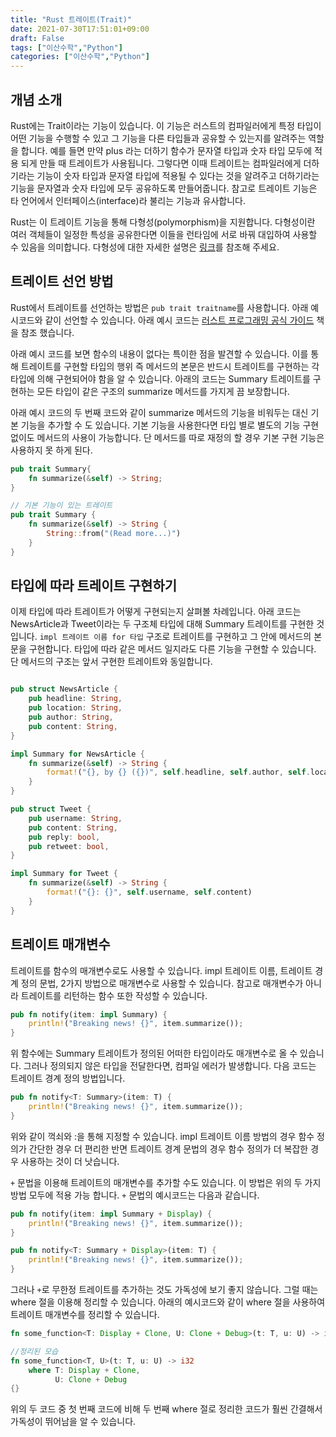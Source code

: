 ```yaml
---
title: "Rust 트레이트(Trait)"
date: 2021-07-30T17:51:01+09:00
draft: False
tags: ["이산수학","Python"]
categories: ["이산수학","Python"]
---
```


## 개념 소개

Rust에는 Trait이라는 기능이 있습니다. 이 기능은 러스트의 컴파일러에게 특정 타입이 어떤 기능을 수행할 수 있고 그 기능을 다른 타입들과 공유할 수 있는지를 알려주는 역할을 합니다. 예를 들면 만약 plus 라는 더하기 함수가 문자열 타입과 숫자 타입 모두에 적용 되게 만들 때 트레이트가 사용됩니다. 그렇다면 이때 트레이트는 컴파일러에게 더하기라는 기능이 숫자 타입과 문자열 타입에 적용될 수 있다는 것을 알려주고 더하기라는 기능을 문자열과 숫자 타입에 모두 공유하도록 만들어줍니다. 참고로 트레이트 기능은 타 언어에서 인터페이스(interface)라 불리는 기능과 유사합니다.

Rust는 이 트레이트 기능을 통해 다형성(polymorphism)을 지원합니다. 다형성이란 여러 객체들이 일정한 특성을 공유한다면 이들을 런타임에 서로 바꿔 대입하여 사용할 수 있음을 의미합니다. 다형성에 대한 자세한 설명은 [링크](https://rinthel.github.io/rust-lang-book-ko/ch17-01-what-is-oo.html)를 참조해 주세요.

## 트레이트 선언 방법

Rust에서 트레이트를 선언하는 방법은 `pub trait traitname`를 사용합니다. 아래 예시코드와 같이 선언할 수 있습니다. 아래 예시 코드는 [러스트 프로그래밍 공식 가이드](http://www.yes24.com/Product/Goods/83075894?OzSrank=1) 책을 참조 했습니다.

아래 예시 코드를 보면 함수의 내용이 없다는 특이한 점을 발견할 수 있습니다. 이를 통해 트레이트를 구현할 타입의 행위 즉 메서드의 본문은 반드시 트레이트를 구현하는 각 타입에 의해 구현되어야 함을 알 수 있습니다. 아래의 코드는 Summary 트레이트를 구현하는 모든 타입이 같은 구조의 summarize 메서드를 가지게 끔 보장합니다.

아래 예시 코드의 두 번째 코드와 같이 summarize 메서드의 기능을 비워두는 대신 기본 기능을 추가할 수 도 있습니다. 기본 기능을 사용한다면 타입 별로 별도의 기능 구현 없이도 메서드의 사용이 가능합니다. 단 메서드를 따로 재정의 할 경우 기본 구현 기능은 사용하지 못 하게 된다.

```rust
pub trait Summary{
    fn summarize(&self) -> String;
}

// 기본 기능이 있는 트레이트 
pub trait Summary {
    fn summarize(&self) -> String {
        String::from("(Read more...)")
    }
}
```

## 타입에 따라 트레이트 구현하기

이제 타입에 따라 트레이트가 어떻게 구현되는지 살펴볼 차례입니다. 아래 코드는 NewsArticle과 Tweet이라는 두 구조체 타입에 대해 Summary 트레이트를 구현한 것입니다. `impl 트레이트 이름 for 타입` 구조로 트레이트를 구현하고 그 안에 메서드의 본문을 구현합니다. 타입에 따라 같은 메서드 일지라도 다른 기능을 구현할 수 있습니다. 단 메서드의 구조는 앞서 구현한 트레이트와 동일합니다.

```rust

pub struct NewsArticle {
    pub headline: String,
    pub location: String,
    pub author: String,
    pub content: String,
}

impl Summary for NewsArticle {
    fn summarize(&self) -> String {
        format!("{}, by {} ({})", self.headline, self.author, self.location)
    }
}

pub struct Tweet {
    pub username: String,
    pub content: String,
    pub reply: bool,
    pub retweet: bool,
}

impl Summary for Tweet {
    fn summarize(&self) -> String {
        format!("{}: {}", self.username, self.content)
    }
}

```

## 트레이트 매개변수

트레이트를 함수의 매개변수로도 사용할 수 있습니다. impl 트레이트 이름, 트레이트 경계 정의 문법, 2가지 방법으로 매개변수로 사용할 수 있습니다. 참고로 매개변수가 아니라 트레이트를 리턴하는 함수 또한 작성할 수 있습니다.

```rust
pub fn notify(item: impl Summary) {
    println!("Breaking news! {}", item.summarize());
}
```

위 함수에는 Summary 트레이트가 정의된 어떠한 타입이라도 매개변수로 올 수 있습니다. 그러나 정의되지 않은 타입을 전달한다면, 컴파일 에러가 발생합니다. 다음 코드는 트레이트 경계 정의 방법입니다.

```rust
pub fn notify<T: Summary>(item: T) {
    println!("Breaking news! {}", item.summarize());
}

```

위와 같이 꺽쇠와 :을 통해 지정할 수 있습니다. impl 트레이트 이름 방법의 경우 함수 정의가 간단한 경우 더 편리한 반면 트레이트 경계 문법의 경우 함수 정의가 더 복잡한 경우 사용하는 것이 더 낫습니다.

`+` 문법을 이용해 트레이트의 매개변수를 추가할 수도 있습니다. 이 방법은 위의 두 가지 방법 모두에 적용 가능 합니다. `+` 문법의 예시코드는 다음과 같습니다.

```rust
pub fn notify(item: impl Summary + Display) {
    println!("Breaking news! {}", item.summarize());
}

pub fn notify<T: Summary + Display>(item: T) {
    println!("Breaking news! {}", item.summarize());
}
```

그러나 `+`로 무한정 트레이트를 추가하는 것도 가독성에 보기 좋지 않습니다. 그럴 때는 where 절을 이용해 정리할 수 있습니다. 아래의 예시코드와 같이 where 절을 사용하여 트레이트 매개변수를 정리할 수 있습니다.

```rust
fn some_function<T: Display + Clone, U: Clone + Debug>(t: T, u: U) -> i32 {}

//정리된 모습
fn some_function<T, U>(t: T, u: U) -> i32
    where T: Display + Clone,
          U: Clone + Debug
{}
```

위의 두 코드 중 첫 번째 코드에 비해 두 번째 where 절로 정리한 코드가 훨씬 간결해서 가독성이 뛰어남을 알 수 있습니다.
